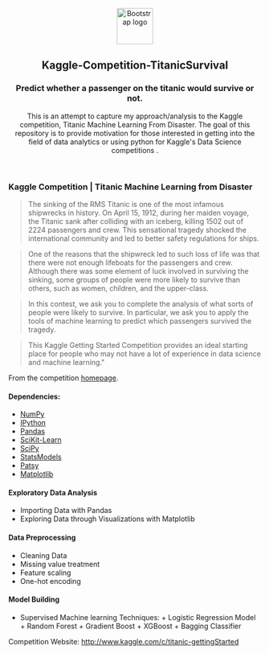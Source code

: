 <p align="center">
  <a href="https://getbootstrap.com/">
    <img src="https://getbootstrap.com/docs/4.1/assets/brand/bootstrap-solid.svg" alt="Bootstrap logo" width=72 height=72>
  </a>

  <h2 align="center">Kaggle-Competition-TitanicSurvival</h2>
  <h3 align="center">Predict whether a passenger on the titanic would survive or not.</h3>

  <p align="center">
    This is an attempt to capture my approach/analysis to the Kaggle competition, Titanic Machine Learning From Disaster. The goal of this repository is to provide motivation for those interested in getting into the field of data analytics or using python for Kaggle's Data Science competitions .
    <br>
    
  </p>
</p>

<br> 


### Kaggle Competition | Titanic Machine Learning from Disaster

>The sinking of the RMS Titanic is one of the most infamous shipwrecks in history.  On April 15, 1912, during her maiden voyage, the Titanic sank after colliding with an iceberg, killing 1502 out of 2224 passengers and crew.  This sensational tragedy shocked the international community and led to better safety regulations for ships.

>One of the reasons that the shipwreck led to such loss of life was that there were not enough lifeboats for the passengers and crew.  Although there was some element of luck involved in surviving the sinking, some groups of people were more likely to survive than others, such as women, children, and the upper-class.

>In this contest, we ask you to complete the analysis of what sorts of people were likely to survive.  In particular, we ask you to apply the tools of machine learning to predict which passengers survived the tragedy.

>This Kaggle Getting Started Competition provides an ideal starting place for people who may not have a lot of experience in data science and machine learning."

From the competition [homepage](http://www.kaggle.com/c/titanic-gettingStarted).

#### Dependencies:
* [NumPy](http://www.numpy.org/)
* [IPython](http://ipython.org/)
* [Pandas](http://pandas.pydata.org/)
* [SciKit-Learn](http://scikit-learn.org/stable/)
* [SciPy](http://www.scipy.org/)
* [StatsModels](http://statsmodels.sourceforge.net/)
* [Patsy](http://patsy.readthedocs.org/en/latest/)
* [Matplotlib](http://matplotlib.org/)

#### Exploratory Data Analysis
*   Importing Data with Pandas
*   Exploring Data through Visualizations with Matplotlib

#### Data Preprocessing
*   Cleaning Data
*   Missing value treatment
*   Feature scaling
*   One-hot encoding

#### Model Building
*    Supervised Machine learning Techniques:
    +   Logistic Regression Model
    +   Random Forest
    +   Gradient Boost
    +   XGBoost
    +   Bagging Classifier

Competition Website: http://www.kaggle.com/c/titanic-gettingStarted
